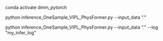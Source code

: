 
conda activate dmm_pytorch


python inference_OneSample_VIPL_PhysFormer.py --input_data "."

python inference_OneSample_VIPL_PhysFormer.py --input_data "." --log "my_infer_log"      